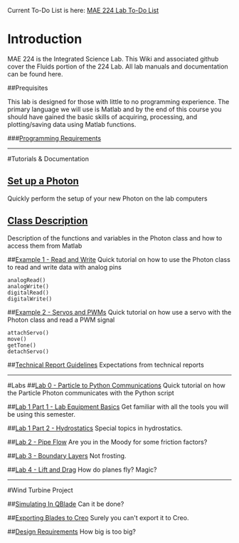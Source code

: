 Current To-Do List is here: [MAE 224 Lab To-Do List](https://github.com/d008/MAE224/wiki/Lab-To-Do-List)

# Introduction
MAE 224 is the Integrated Science Lab. This Wiki and associated github cover the Fluids portion of the 224 Lab. All lab manuals and documentation can be found here.

##Prequisites

This lab is designed for those with little to no programming experience. The primary language we will use is Matlab and by the end of this course you should have gained the basic skills of acquiring, processing, and plotting/saving data using Matlab functions.  

###[Programming Requirements](https://github.com/d008/MAE224/wiki/Programming-Requirements)

***
#Tutorials & Documentation
## [Set up a Photon ](https://github.com/d008/MAE224/wiki/Setting-Up-a-Particle-Photon)  
Quickly perform the setup of your new Photon on the lab computers

## [Class Description](https://github.com/mkfu/MAE224/wiki/Class-Description-:-Functions-and-Variables)
Description of the functions and variables in the Photon class and how to access them from Matlab

##[Example 1 - Read and Write](https://github.com/mkfu/MAE224/wiki/Example-1-:-Read-and-Write-Pins)
Quick tutorial on how to use the Photon class to read and write data with analog pins

```
analogRead()
analogWrite()
digitalRead()
digitalWrite()
```

##[Example 2 - Servos and PWMs](https://github.com/mkfu/MAE224/wiki/Example-2-:-Servos-and-PWMs)
Quick tutorial on how use a servo with the Photon class and read a PWM signal 

```
attachServo()
move()
getTone()
detachServo()
```

##[Technical Report Guidelines](https://github.com/mkfu/MAE224/wiki/Technical-Report-Guidelines)
Expectations from technical reports
***
#Labs
##[Lab 0 - Particle to Python Communications](https://github.com/mkfu/MAE224/wiki/Lab-0:-Python-to-Particle-Communication)
Quick tutorial on how the Particle Photon communicates with the Python script

##[Lab 1 Part 1 - Lab Equipment Basics](https://github.com/d008/MAE224/wiki/Lab-1,-Part-1:-Lab-Equipment-Basics)
Get familiar with all the tools you will be using this semester.

##[Lab 1 Part 2 - Hydrostatics](https://github.com/mkfu/MAE224/wiki/Lab-1:--Hydrostatics)
Special topics in hydrostatics.

##[Lab 2 - Pipe Flow](https://github.com/mkfu/MAE224/wiki/Lab-2:-Pipe-Flow)
Are you in the Moody for some friction factors?

##[Lab 3 - Boundary Layers](https://github.com/mkfu/MAE224/wiki/Lab-3:-Boundary-Layers)
Not frosting.

##[Lab 4 - Lift and Drag](https://github.com/mkfu/MAE224/wiki/Lab-4:-Lift-and-Drag)
How do planes fly? Magic?

***
#Wind Turbine Project

##[Simulating In QBlade](https://github.com/mkfu/MAE224/wiki/Simulating-Wind-Turbine-Rotors-using-Qblade)
Can it be done?

##[Exporting Blades to Creo](https://github.com/mkfu/MAE224/wiki/Wind-Turbine-Creo-Export-Tutorial)
Surely you can't export it to Creo.

##[Design Requirements](https://github.com/mkfu/MAE224/wiki/Wind-Turbine-Design)
How big is too big?